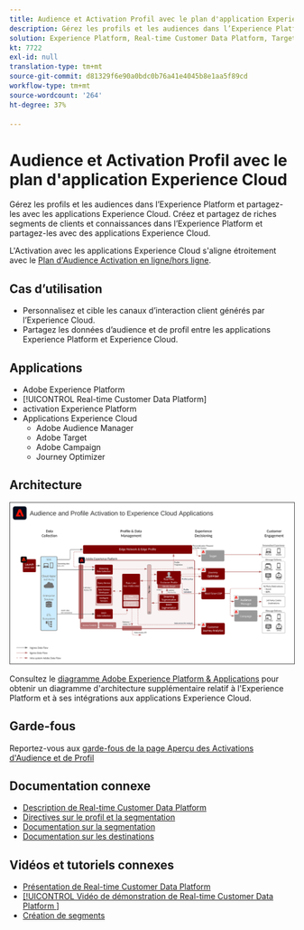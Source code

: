 ```yaml
---
title: Audience et Activation Profil avec le plan d'application Experience Cloud
description: Gérez les profils et les audiences dans l’Experience Platform et partagez-les avec des applications Experience Cloud.
solution: Experience Platform, Real-time Customer Data Platform, Target, Audience Manager, Analytics, Experience Cloud Services
kt: 7722
exl-id: null
translation-type: tm+mt
source-git-commit: d81329f6e90a0bdc0b76a41e4045b8e1aa5f89cd
workflow-type: tm+mt
source-wordcount: '264'
ht-degree: 37%

---
```


# Audience et Activation Profil avec le plan d&#39;application Experience Cloud

Gérez les profils et les audiences dans l’Experience Platform et partagez-les avec les applications Experience Cloud. Créez et partagez de riches segments de clients et connaissances dans l’Experience Platform et partagez-les avec des applications Experience Cloud.

L&#39;Activation avec les applications Experience Cloud s&#39;aligne étroitement avec le [Plan d&#39;Audience Activation en ligne/hors ligne](online-offline.md).

## Cas d’utilisation

* Personnalisez et cible les canaux d’interaction client générés par l’Experience Cloud.
* Partagez les données d’audience et de profil entre les applications Experience Platform et Experience Cloud.

## Applications

* Adobe Experience Platform
* [!UICONTROL Real-time Customer Data Platform]
* activation Experience Platform
* Applications Experience Cloud
   * Adobe Audience Manager
   * Adobe Target
   * Adobe Campaign
   * Journey Optimizer

## Architecture

<img src="assets/activation+apps.svg" alt="Architecture de référence pour l'Activation d'Audience et de Profil avec les applications Experience Cloud" style="border:1px solid #4a4a4a" />

Consultez le [diagramme Adobe Experience Platform &amp; Applications](https://experienceleague.adobe.com/docs/blueprints-learn/architecture/architecture-overview/platform-applications.html) pour obtenir un diagramme d&#39;architecture supplémentaire relatif à l&#39;Experience Platform et à ses intégrations aux applications Experience Cloud.

## Garde-fous

Reportez-vous aux [garde-fous de la page Aperçu des Activations d&#39;Audience et de Profil](overview.md)

## Documentation connexe

* [Description de Real-time Customer Data Platform](https://helpx.adobe.com/fr/legal/product-descriptions/real-time-customer-data-platform.html)
* [Directives sur le profil et la segmentation](https://experienceleague.adobe.com/docs/experience-platform/profile/guardrails.html?lang=fr)
* [Documentation sur la segmentation](https://experienceleague.adobe.com/docs/experience-platform/segmentation/api/streaming-segmentation.html?lang=fr)
* [Documentation sur les destinations](https://experienceleague.adobe.com/docs/experience-platform/destinations/catalog/overview.html?lang=fr)

## Vidéos et tutoriels connexes

* [Présentation de Real-time Customer Data Platform ](https://experienceleague.adobe.com/docs/platform-learn/tutorials/application-services/rtcdp/understanding-the-real-time-customer-data-platform.html?lang=fr)
* [[!UICONTROL Vidéo de démonstration de Real-time Customer Data Platform ]](https://experienceleague.adobe.com/docs/platform-learn/tutorials/application-services/rtcdp/demo.html?lang=fr)
* [Création de segments](https://experienceleague.adobe.com/docs/platform-learn/tutorials/segments/create-segments.html?lang=fr)
